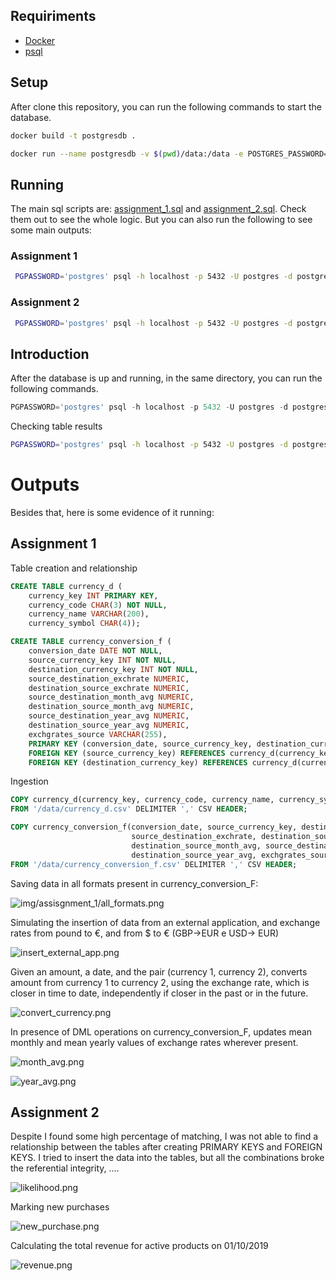 ## Requiriments

- [Docker](https://www.docker.com/)
- [psql](https://www.postgresql.org/docs/current/app-psql.html)

## Setup

After clone this repository, you can run the following commands to start the database.

```sh
docker build -t postgresdb .
```

```sh
docker run --name postgresdb -v $(pwd)/data:/data -e POSTGRES_PASSWORD=postgres -p 5432:5432 -d postgres 
```

## Running

The main sql scripts are: [assignment_1.sql](assignment_1.sql) and [assignment_2.sql](assignment_2.sql).
Check them out to see the whole logic. 
But you can also run the following to see some main outputs:  

### Assignment 1

```sh
 PGPASSWORD='postgres' psql -h localhost -p 5432 -U postgres -d postgres -P pager=off -f assignment_1.sql
```

### Assignment 2

```sh
 PGPASSWORD='postgres' psql -h localhost -p 5432 -U postgres -d postgres -P pager=off -f assignment_2.sql
```

## Introduction

After the database is up and running, in the same directory, 
you can run the following commands.

```sql
PGPASSWORD='postgres' psql -h localhost -p 5432 -U postgres -d postgres -f assignment_1.sql
```

Checking table results
```sh
PGPASSWORD='postgres' psql -h localhost -p 5432 -U postgres -d postgres -c "SELECT * FROM currency_conversion_f LIMIT 5;"
```

# Outputs

Besides that, here is some evidence of it running:

## Assignment 1

Table creation and relationship

```sql
CREATE TABLE currency_d (
    currency_key INT PRIMARY KEY,
    currency_code CHAR(3) NOT NULL,
    currency_name VARCHAR(200),
    currency_symbol CHAR(4));

CREATE TABLE currency_conversion_f (
    conversion_date DATE NOT NULL,
    source_currency_key INT NOT NULL,
    destination_currency_key INT NOT NULL,
    source_destination_exchrate NUMERIC,
    destination_source_exchrate NUMERIC,
    source_destination_month_avg NUMERIC,
    destination_source_month_avg NUMERIC,
    source_destination_year_avg NUMERIC,
    destination_source_year_avg NUMERIC,
    exchgrates_source VARCHAR(255),
    PRIMARY KEY (conversion_date, source_currency_key, destination_currency_key),
    FOREIGN KEY (source_currency_key) REFERENCES currency_d(currency_key),
    FOREIGN KEY (destination_currency_key) REFERENCES currency_d(currency_key));
```

Ingestion

```sql
COPY currency_d(currency_key, currency_code, currency_name, currency_symbol)
FROM '/data/currency_d.csv' DELIMITER ',' CSV HEADER;

COPY currency_conversion_f(conversion_date, source_currency_key, destination_currency_key,
                           source_destination_exchrate, destination_source_exchrate, source_destination_month_avg,
                           destination_source_month_avg, source_destination_year_avg,
                           destination_source_year_avg, exchgrates_source)
FROM '/data/currency_conversion_f.csv' DELIMITER ',' CSV HEADER;
```

Saving data in all formats present in currency_conversion_F:

![img/assisgnment_1/all_formats.png](img/assisgnment_1/all_formats.png)

Simulating the insertion of data from an external application, 
and exchange rates from pound to €, and from $ to € (GBP->EUR e USD-> EUR)

![insert_external_app.png](img/assisgnment_1/insert_external_app.png)

Given an amount, a date, and the pair (currency 1, currency 2), converts amount from currency 1
to currency 2, using the exchange rate, which is closer in time to date, independently if closer in
the past or in the future.

![convert_currency.png](img/assisgnment_1/convert_currency.png)

In presence of DML operations on currency_conversion_F, updates mean monthly and mean yearly values of
exchange rates wherever present.

![month_avg.png](img/assisgnment_1/month_avg.png)

![year_avg.png](img/assisgnment_1/year_avg.png)

## Assignment 2

Despite I found some high percentage of matching, I was not able to find a relationship between the tables after
creating PRIMARY KEYS and FOREIGN KEYS. I tried to insert the data into the tables, but all the combinations
broke the referential integrity, ....

![likelihood.png](img/assisgnment_2/likelihood.png)

Marking new purchases

![new_purchase.png](img/assisgnment_2/new_purchase.png)

Calculating the total revenue for active products on 01/10/2019

![revenue.png](img/assisgnment_2/revenue.png)

